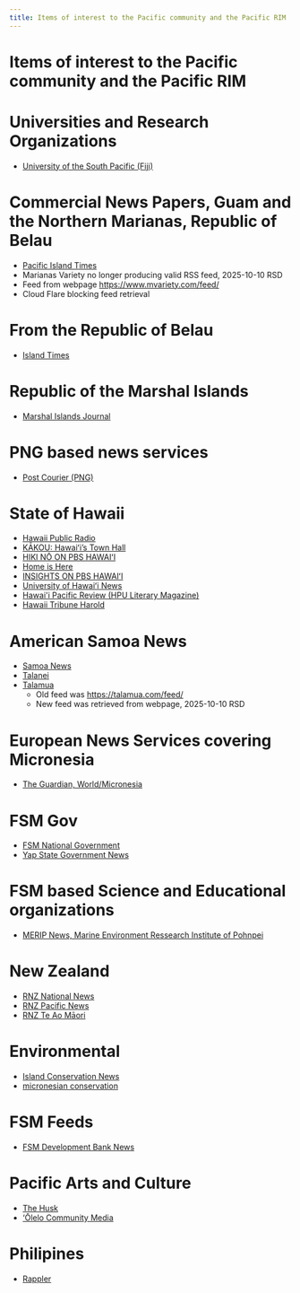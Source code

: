 ```yaml
---
title: Items of interest to the Pacific community and the Pacific RIM
---
```


# Items of interest to the Pacific community and the Pacific RIM


# Universities and Research Organizations

- [University of the South Pacific (Fiji)](https://www.usp.ac.fj/feed/)

# Commercial News Papers, Guam and the Northern Marianas, Republic of Belau

- [Pacific Island Times](https://www.pacificislandtimes.com/blog-feed.xml)
-  Marianas Variety no longer producing valid RSS feed, 2025-10-10 RSD
  - Feed from webpage <https://www.mvariety.com/feed/>
  - Cloud Flare blocking feed retrieval

# From the Republic of Belau

- [Island Times](https://islandtimes.org/feed/)

# Republic of the Marshal Islands

- [Marshal Islands Journal](https://marshallislandsjournal.com/feed/)

# PNG based news services

- [Post Courier (PNG)](https://www.postcourier.com.pg/feed/)

# State of Hawaii

- [Hawaii Public Radio](https://www.hawaiipublicradio.org/index.rss)
- [KĀKOU: Hawaiʻi’s Town Hall](https://www.pbshawaii.org/programs/kakou-hawaiis-town-hall/feed/)
- [HIKI NŌ ON PBS HAWAIʻI](https://www.pbshawaii.org/programs/hiki-no/feed/)
- [Home is Here](https://www.pbshawaii.org/programs/home-is-here/feed/)
- [INSIGHTS ON PBS HAWAIʻI](https://www.pbshawaii.org/programs/insights-on-pbs-hawaii/feed/)
- [University of Hawaiʻi News](https://www.hawaii.edu/news/feed/)
- [Hawai'i Pacific Review (HPU Literary Magazine)](https://hawaiipacificreview.org/feed/)
- [Hawaii Tribune Harold](https://www.hawaiitribune-herald.com/feed/)

# American Samoa News

- [Samoa News](https://www.samoanews.com/rss.xml)
- [Talanei](https://www.talanei.com/feed/)
- [Talamua](https://talamua.com/?feed=rss2) 
  - Old feed was <https://talamua.com/feed/>
  - New feed was retrieved from webpage, 2025-10-10 RSD

# European News Services covering  Micronesia

- [The Guardian, World/Micronesia](https://www.theguardian.com/world/micronesia/rss)

# FSM Gov

- [FSM National Government](https://gov.fm/feed/)
- [Yap State Government News](https://www.yapstate.gov.fm/blog-feed.xml)

# FSM based Science and Educational organizations

- [MERIP News, Marine Environment Ressearch Institute of Pohnpei](https://www.meripmicronesia.org/feed/)

# New Zealand

- [RNZ National News](https://www.rnz.co.nz/rss/national.xml)
- [RNZ Pacific News](https://www.rnz.co.nz/rss/pacific.xml)
- [RNZ Te Ao Māori](https://www.rnz.co.nz/rss/te-manu-korihi.xml)
# Environmental

- [Island Conservation News](https://www.islandconservation.org/feed/)
- [micronesian conservation](https://micronesianconservation.org/feed/)

# FSM Feeds

- [FSM Development Bank News](http://www.fsmdb.fm/feed/)

# Pacific Arts and Culture

- [The Husk](https://thehusk.substack.com/feed)
- [‘Ōlelo Community Media](https://olelo.org/feed/)


# Philipines

- [Rappler](https://www.rappler.com/feed/)

